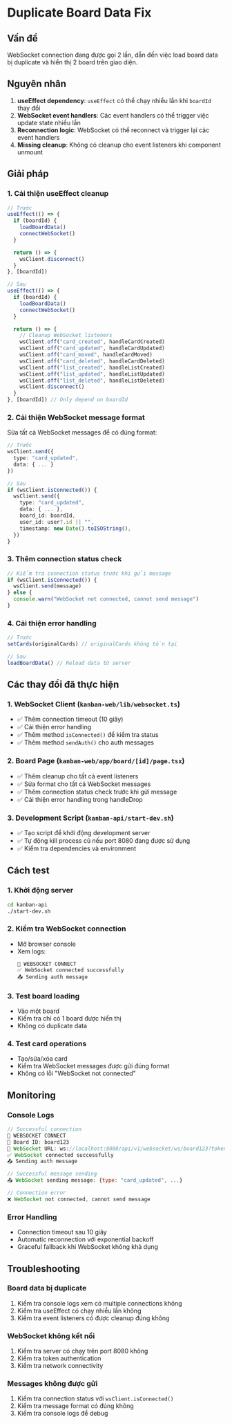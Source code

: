 # Duplicate Board Data Fix

## Vấn đề

WebSocket connection đang được gọi 2 lần, dẫn đến việc load board data bị duplicate và hiển thị 2 board trên giao diện.

## Nguyên nhân

1. **useEffect dependency**: `useEffect` có thể chạy nhiều lần khi `boardId` thay đổi
2. **WebSocket event handlers**: Các event handlers có thể trigger việc update state nhiều lần
3. **Reconnection logic**: WebSocket có thể reconnect và trigger lại các event handlers
4. **Missing cleanup**: Không có cleanup cho event listeners khi component unmount

## Giải pháp

### 1. Cải thiện useEffect cleanup

```typescript
// Trước
useEffect(() => {
  if (boardId) {
    loadBoardData()
    connectWebSocket()
  }

  return () => {
    wsClient.disconnect()
  }
}, [boardId])

// Sau
useEffect(() => {
  if (boardId) {
    loadBoardData()
    connectWebSocket()
  }

  return () => {
    // Cleanup WebSocket listeners
    wsClient.off("card_created", handleCardCreated)
    wsClient.off("card_updated", handleCardUpdated)
    wsClient.off("card_moved", handleCardMoved)
    wsClient.off("card_deleted", handleCardDeleted)
    wsClient.off("list_created", handleListCreated)
    wsClient.off("list_updated", handleListUpdated)
    wsClient.off("list_deleted", handleListDeleted)
    wsClient.disconnect()
  }
}, [boardId]) // Only depend on boardId
```

### 2. Cải thiện WebSocket message format

Sửa tất cả WebSocket messages để có đúng format:

```typescript
// Trước
wsClient.send({
  type: "card_updated",
  data: { ... }
})

// Sau
if (wsClient.isConnected()) {
  wsClient.send({
    type: "card_updated",
    data: { ... },
    board_id: boardId,
    user_id: user?.id || "",
    timestamp: new Date().toISOString(),
  })
}
```

### 3. Thêm connection status check

```typescript
// Kiểm tra connection status trước khi gửi message
if (wsClient.isConnected()) {
  wsClient.send(message)
} else {
  console.warn("WebSocket not connected, cannot send message")
}
```

### 4. Cải thiện error handling

```typescript
// Trước
setCards(originalCards) // originalCards không tồn tại

// Sau
loadBoardData() // Reload data từ server
```

## Các thay đổi đã thực hiện

### 1. WebSocket Client (`kanban-web/lib/websocket.ts`)
- ✅ Thêm connection timeout (10 giây)
- ✅ Cải thiện error handling
- ✅ Thêm method `isConnected()` để kiểm tra status
- ✅ Thêm method `sendAuth()` cho auth messages

### 2. Board Page (`kanban-web/app/board/[id]/page.tsx`)
- ✅ Thêm cleanup cho tất cả event listeners
- ✅ Sửa format cho tất cả WebSocket messages
- ✅ Thêm connection status check trước khi gửi message
- ✅ Cải thiện error handling trong handleDrop

### 3. Development Script (`kanban-api/start-dev.sh`)
- ✅ Tạo script để khởi động development server
- ✅ Tự động kill process cũ nếu port 8080 đang được sử dụng
- ✅ Kiểm tra dependencies và environment

## Cách test

### 1. Khởi động server
```bash
cd kanban-api
./start-dev.sh
```

### 2. Kiểm tra WebSocket connection
- Mở browser console
- Xem logs:
  ```
  🔌 WEBSOCKET CONNECT
  ✅ WebSocket connected successfully
  📤 Sending auth message
  ```

### 3. Test board loading
- Vào một board
- Kiểm tra chỉ có 1 board được hiển thị
- Không có duplicate data

### 4. Test card operations
- Tạo/sửa/xóa card
- Kiểm tra WebSocket messages được gửi đúng format
- Không có lỗi "WebSocket not connected"

## Monitoring

### Console Logs
```javascript
// Successful connection
🔌 WEBSOCKET CONNECT
📝 Board ID: board123
🔗 WebSocket URL: ws://localhost:8080/api/v1/websocket/ws/board123?token=...
✅ WebSocket connected successfully
📤 Sending auth message

// Successful message sending
📤 WebSocket sending message: {type: "card_updated", ...}

// Connection error
❌ WebSocket not connected, cannot send message
```

### Error Handling
- Connection timeout sau 10 giây
- Automatic reconnection với exponential backoff
- Graceful fallback khi WebSocket không khả dụng

## Troubleshooting

### Board data bị duplicate
1. Kiểm tra console logs xem có multiple connections không
2. Kiểm tra useEffect có chạy nhiều lần không
3. Kiểm tra event listeners có được cleanup đúng không

### WebSocket không kết nối
1. Kiểm tra server có chạy trên port 8080 không
2. Kiểm tra token authentication
3. Kiểm tra network connectivity

### Messages không được gửi
1. Kiểm tra connection status với `wsClient.isConnected()`
2. Kiểm tra message format có đúng không
3. Kiểm tra console logs để debug 